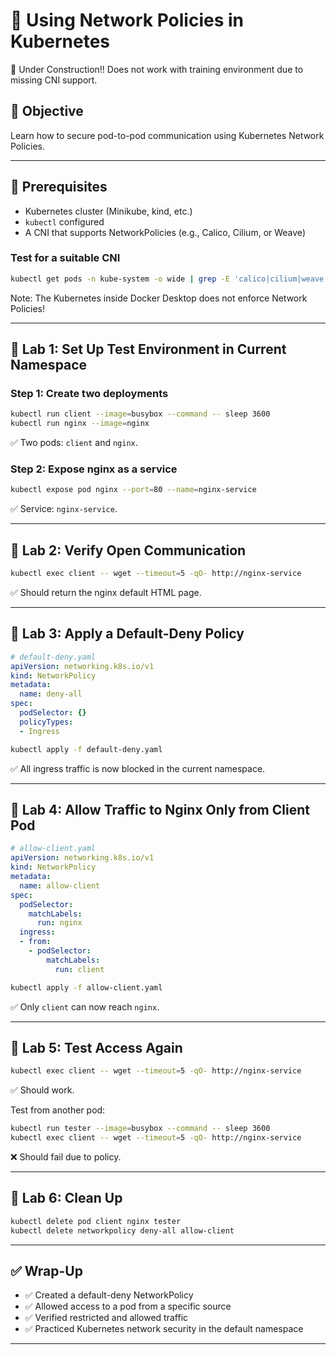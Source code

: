 # 🧪 Using Network Policies in Kubernetes

🚧 Under Construction!! Does not work with training environment due to missing CNI support.

## 🎯 Objective

Learn how to secure pod-to-pod communication using Kubernetes Network Policies.

---

## 🧰 Prerequisites

- Kubernetes cluster (Minikube, kind, etc.)
- `kubectl` configured
- A CNI that supports NetworkPolicies (e.g., Calico, Cilium, or Weave)

### Test for a suitable CNI

```bash
kubectl get pods -n kube-system -o wide | grep -E 'calico|cilium|weave|flannel'
```

Note: The Kubernetes inside Docker Desktop does not enforce Network Policies! 

---

## 🔹 Lab 1: Set Up Test Environment in Current Namespace

### Step 1: Create two deployments

```bash
kubectl run client --image=busybox --command -- sleep 3600
kubectl run nginx --image=nginx
```

✅ Two pods: `client` and `nginx`.

### Step 2: Expose nginx as a service

```bash
kubectl expose pod nginx --port=80 --name=nginx-service
```

✅ Service: `nginx-service`.

---

## 🔹 Lab 2: Verify Open Communication

```bash
kubectl exec client -- wget --timeout=5 -qO- http://nginx-service
```

✅ Should return the nginx default HTML page.

---

## 🔹 Lab 3: Apply a Default-Deny Policy

```yaml
# default-deny.yaml
apiVersion: networking.k8s.io/v1
kind: NetworkPolicy
metadata:
  name: deny-all
spec:
  podSelector: {}
  policyTypes:
  - Ingress
```

```bash
kubectl apply -f default-deny.yaml
```

✅ All ingress traffic is now blocked in the current namespace.

---

## 🔹 Lab 4: Allow Traffic to Nginx Only from Client Pod

```yaml
# allow-client.yaml
apiVersion: networking.k8s.io/v1
kind: NetworkPolicy
metadata:
  name: allow-client
spec:
  podSelector:
    matchLabels:
      run: nginx
  ingress:
  - from:
    - podSelector:
        matchLabels:
          run: client
```

```bash
kubectl apply -f allow-client.yaml
```

✅ Only `client` can now reach `nginx`.

---

## 🔹 Lab 5: Test Access Again

```bash
kubectl exec client -- wget --timeout=5 -qO- http://nginx-service
```

✅ Should work.

Test from another pod:

```bash
kubectl run tester --image=busybox --command -- sleep 3600
kubectl exec client -- wget --timeout=5 -qO- http://nginx-service
```

❌ Should fail due to policy.

---

## 🔹 Lab 6: Clean Up

```bash
kubectl delete pod client nginx tester
kubectl delete networkpolicy deny-all allow-client
```

---

## ✅ Wrap-Up

- ✅ Created a default-deny NetworkPolicy
- ✅ Allowed access to a pod from a specific source
- ✅ Verified restricted and allowed traffic
- ✅ Practiced Kubernetes network security in the default namespace

---
